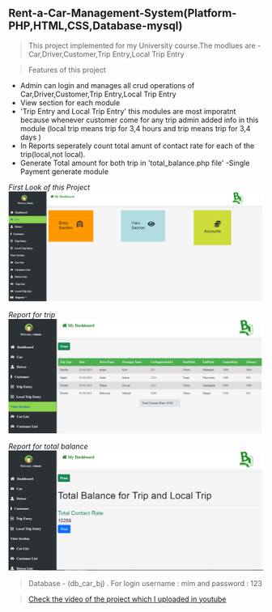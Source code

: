 ## Rent-a-Car-Management-System(Platform-PHP,HTML,CSS,Database-mysql)


>This project implemented for my University course.The modlues are - Car,Driver,Customer,Trip Entry,Local Trip Entry 


>Features of this project 

- Admin can login and manages all crud operations of Car,Driver,Customer,Trip Entry,Local Trip Entry 
- View section for each module
- 'Trip Entry and Local Trip Entry' this modules are most imporatnt because whenever customer come for any trip admin added info in this module 
(local trip means trip for 3,4 hours and trip means trip for 3,4 days )
- In Reports seperately count total amunt of contact rate for each of the trip(local,not local).
- Generate Total amount for both trip in 'total_balance.php file'
-Single Payment generate module


*First Look of this Project*
![First Look of this Project](front.PNG)


*Report for trip*
![Report for trip ](trip.PNG)


*Report for total balance*
![Report for total balance ](total.PNG)



> Database  -  (db_car_bj) . For login username : mim and password : 123 


>[Check the video of the project which I uploaded in youtube](https://www.youtube.com/watch?v=k20KF80z4tc)
